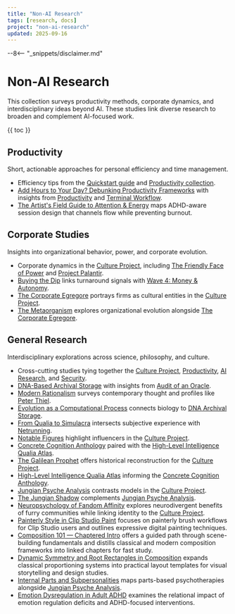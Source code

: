 ```yaml
---
title: "Non-AI Research"
tags: [research, docs]
project: "non-ai-research"
updated: 2025-09-16
---
```


--8<-- "_snippets/disclaimer.md"

# Non-AI Research

This collection surveys productivity methods, corporate dynamics, and
interdisciplinary ideas beyond AI. These studies link diverse research to
broaden and complement AI-focused work.

{{ toc }}

## Productivity

Short, actionable approaches for personal efficiency and time management.

- Efficiency tips from the [Quickstart guide](../quickstart.md) and
  [Productivity collection](../productivity/index.md).
- [Add Hours to Your Day? Debunking Productivity Frameworks][add-hours]
  with insights from [Productivity](../productivity/index.md) and
  [Terminal Workflow](../terminal-workflow/index.md).
- [The Artist's Field Guide to Attention & Energy](artists-field-guide-attention-energy.md) maps ADHD-aware session design that channels flow while preventing burnout.


## Corporate Studies

Insights into organizational behavior, power, and corporate evolution.

- Corporate dynamics in the [Culture Project](../culture-project/index.md),
  including [The Friendly Face of Power](../friendly-face-of-power.md) and
  [Project Palantir](../project-palantir.md).
- [Buying the Dip](buying-the-dip-playbook.md) links turnaround signals with
  [Wave 4: Money & Autonomy](../wave4-money-autonomy.md).
- [The Corporate Egregore](corporate-egregore.md) portrays firms as cultural
  entities in the [Culture Project](../culture-project/index.md).
- [The Metaorganism](metaorganism.md) explores organizational evolution
  alongside [The Corporate Egregore](corporate-egregore.md).

## General Research

Interdisciplinary explorations across science, philosophy, and culture.

- Cross-cutting studies tying together the
  [Culture Project](../culture-project/index.md),
  [Productivity](../productivity/index.md),
  [AI Research](../ai-research/index.md), and
  [Security](../security/index.md).
- [DNA-Based Archival Storage](dna-archival-storage-tepm.md) with insights from
  [Audit of an Oracle](../audit-of-an-oracle.md).
- [Modern Rationalism](modern-rationalism.md) surveys contemporary thought and
  profiles like [Peter Thiel](../architect-of-disruption-peter-thiel.md).
- [Evolution as a Computational Process][evolution-process] connects biology to
  [DNA Archival Storage](dna-archival-storage-tepm.md).
- [From Qualia to Simulacra](from-qualia-to-simulacra.md) intersects subjective
  experience with [Netrunning](../netrunning-fiction-reality.md).
- [Notable Figures](inspiring-figures.md) highlight influencers in the
  [Culture Project](../culture-project/index.md).
- [Concrete Cognition Anthology](concrete-cognition-anthology.md) paired with
  the [High-Level Intelligence Qualia Atlas][high-qualia].
- [The Galilean Prophet](galilean-prophet.md) offers historical reconstruction
  for the [Culture Project](../culture-project/index.md).
- [High-Level Intelligence Qualia Atlas][high-qualia] informing the
  [Concrete Cognition Anthology](concrete-cognition-anthology.md).
- [Jungian Psyche Analysis](jungian-psyche-analysis.md) contrasts models in the
  [Culture Project](../culture-project/index.md).
- [The Jungian Shadow](jungian-shadow-analysis.md) complements
  [Jungian Psyche Analysis](jungian-psyche-analysis.md).
- [Neuropsychology of Fandom Affinity](neuropsychology-of-fandom-affinity.md)
  explores neurodivergent benefits of furry communities while linking identity
  to the [Culture Project](../culture-project/index.md).
- [Painterly Style in Clip Studio Paint](painterly-style-clip-studio-paint.md)
  focuses on painterly brush workflows for Clip Studio users and outlines
  expressive digital painting techniques.
- [Composition 101 — Chaptered Intro](composition-101-chaptered-intro.md)
  offers a guided path through scene-building fundamentals and distills
  classical and modern composition frameworks into linked chapters for fast
  study.
- [Dynamic Symmetry and Root Rectangles in Composition](dynamic-symmetry-root-rectangles.md)
  expands classical proportioning systems into practical layout templates for
  visual storytelling and design studies.
- [Internal Parts and Subpersonalities](internal-parts-and-subpersonalities.md)
  maps parts-based psychotherapies alongside
  [Jungian Psyche Analysis](jungian-psyche-analysis.md).
- [Emotion Dysregulation in Adult ADHD](emotion-dysregulation-adult-adhd.md)
  examines the relational impact of emotion regulation deficits and
  ADHD-focused interventions.

[add-hours]: add-hours-to-your-day.md
[evolution-process]: evolution-as-a-computational-process.md
[high-qualia]: high-level-intelligence-qualia-atlas.md
